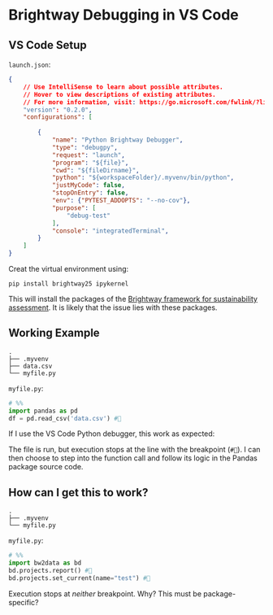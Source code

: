 # Brightway Debugging in VS Code

## VS Code Setup

`launch.json`:

```json
{
    // Use IntelliSense to learn about possible attributes.
    // Hover to view descriptions of existing attributes.
    // For more information, visit: https://go.microsoft.com/fwlink/?linkid=830387
    "version": "0.2.0",
    "configurations": [
        
        {
            "name": "Python Brightway Debugger",
            "type": "debugpy",
            "request": "launch",
            "program": "${file}",
            "cwd": "${fileDirname}",
            "python": "${workspaceFolder}/.myvenv/bin/python",
            "justMyCode": false,
            "stopOnEntry": false,
            "env": {"PYTEST_ADDOPTS": "--no-cov"},
            "purpose": [
                "debug-test"
            ],
            "console": "integratedTerminal",
        }
    ]
}
```

Creat the virtual environment using:

```
pip install brightway25 ipykernel
```

This will install the packages of the [Brightway framework for sustainability assessment](https://docs.brightway.dev/en/latest/). It is likely that the issue lies with these packages.

## Working Example

```
.
├── .myvenv
├── data.csv
└── myfile.py
```

`myfile.py`:

```python
# %%
import pandas as pd
df = pd.read_csv('data.csv') #🔴
```

If I use the VS Code Python debugger, this work as expected:

The file is run, but execution stops at the line with the breakpoint (`#🔴`). I can then choose to step into the function call and follow its logic in the Pandas package source code.

## How can I get this to work?

```
.
├── .myvenv
└── myfile.py
```

`myfile.py`:

```python
# %%
import bw2data as bd
bd.projects.report() #🔴
bd.projects.set_current(name="test") #🔴
```

Execution stops at _neither_ breakpoint. Why? This must be package-specific?

